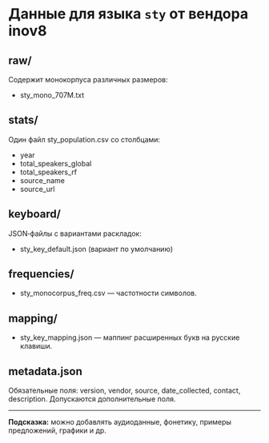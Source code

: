 # Данные для языка `sty` от вендора inov8

## raw/
Содержит монокорпуса различных размеров:
- sty_mono_707M.txt

## stats/
Один файл sty_population.csv со столбцами:
- year
- total_speakers_global
- total_speakers_rf
- source_name
- source_url

## keyboard/
JSON‑файлы с вариантами раскладок:
- sty_key_default.json (вариант по умолчанию)

## frequencies/
- sty_monocorpus_freq.csv — частотности символов.

## mapping/
- sty_key_mapping.json — маппинг расширенных букв на русские клавиши.

## metadata.json
Обязательные поля: version, vendor, source, date_collected, contact, description.
Допускаются дополнительные поля.

---  
**Подсказка:** можно добавлять аудиоданные, фонетику, примеры предложений, графики и др.